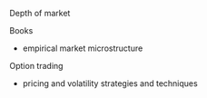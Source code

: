 Depth of market


Books
- empirical market microstructure

Option trading
- pricing and volatility strategies and techniques